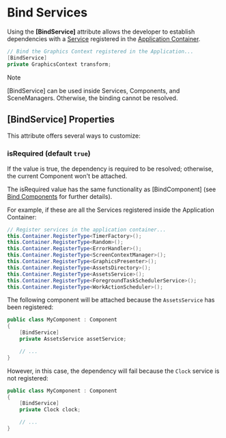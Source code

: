# Bind Services

Using the **[BindService]** attribute allows the developer to establish dependencies with a [Service](../services.md) registered in the [Application Container](../application/container.md). 

```csharp
// Bind the Graphics Context registered in the Application...
[BindService]
private GraphicsContext transform;
```

> [!NOTE]
> [BindService] can be used inside Services, Components, and SceneManagers. Otherwise, the binding cannot be resolved.

## [BindService] Properties
This attribute offers several ways to customize:

### isRequired (default `true`)

If the value is true, the dependency is required to be resolved; otherwise, the current Component won't be attached.

The isRequired value has the same functionality as [BindComponent] (see [Bind Components](bind_components.md) for further details).

For example, if these are all the Services registered inside the Application Container:

```csharp
// Register services in the application container...
this.Container.RegisterType<TimerFactory>();
this.Container.RegisterType<Random>();
this.Container.RegisterType<ErrorHandler>();
this.Container.RegisterType<ScreenContextManager>();
this.Container.RegisterType<GraphicsPresenter>();
this.Container.RegisterType<AssetsDirectory>();
this.Container.RegisterType<AssetsService>();
this.Container.RegisterType<ForegroundTaskSchedulerService>();            
this.Container.RegisterType<WorkActionScheduler>();
```

The following component will be attached because the `AssetsService` has been registered:

```csharp
public class MyComponent : Component
{
    [BindService]
    private AssetsService assetService;

    // ...
}
```

However, in this case, the dependency will fail because the `Clock` service is not registered:

```csharp
public class MyComponent : Component
{
    [BindService]
    private Clock clock;

    // ...
}
```

